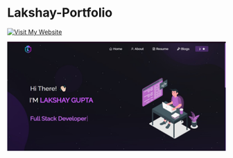 # Lakshay-Portfolio
[![Visit My Website](https://img.shields.io/badge/Visit%20My%20Website-blue)](https://lakshay-gupta-portfolio.netlify.app)



<img src="https://github.com/LoG1604/Lakshay-Portfolio/blob/main/google_view.jpg?raw=true"/>
